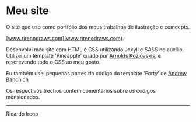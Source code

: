 


# Meu site 

O site que uso como portfólio dos meus trabalhos de ilustração e comcepts.

[www.rirenodraws.com](www.rirenodraws.com).

Desenvolvi meu site com HTML e CSS utilizando Jekyll e SASS no auxílio. Utilizei um template 'Pineapple' criado por [Arnolds Kozlovskis](https://github.com/arnolds/pineapple), e rescrevendo todo o CSS ao meu gosto.

Eu também usei pequenas partes do código do template 'Forty' de [Andrew Banchich](https://github.com/andrewbanchich)

Os respectivos trechos contem comentários sobre os códigos mensionados.

---
Ricardo Ireno




